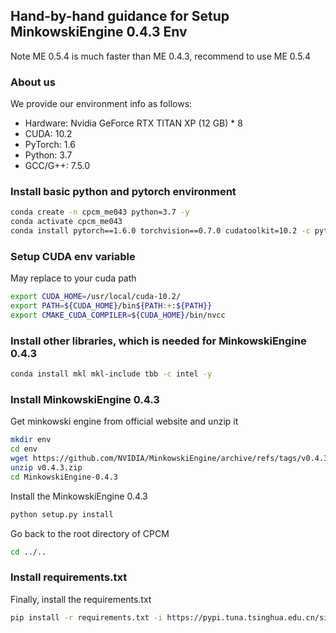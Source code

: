 ## Hand-by-hand guidance for Setup MinkowskiEngine 0.4.3 Env

Note ME 0.5.4 is much faster than ME 0.4.3, recommend to use ME 0.5.4

### About us
We provide our environment info as follows:
- Hardware: Nvidia GeForce RTX TITAN XP (12 GB) * 8
- CUDA: 10.2
- PyTorch: 1.6
- Python: 3.7
- GCC/G++: 7.5.0


### Install basic python and pytorch environment
```bash
conda create -n cpcm_me043 python=3.7 -y
conda activate cpcm_me043
conda install pytorch==1.6.0 torchvision==0.7.0 cudatoolkit=10.2 -c pytorch -y
```


### Setup CUDA env variable
May replace to your cuda path
```bash
export CUDA_HOME=/usr/local/cuda-10.2/
export PATH=${CUDA_HOME}/bin${PATH:+:${PATH}}
export CMAKE_CUDA_COMPILER=${CUDA_HOME}/bin/nvcc
```

### Install other libraries, which is needed for MinkowskiEngine 0.4.3
```bash
conda install mkl mkl-include tbb -c intel -y
```

### Install MinkowskiEngine 0.4.3
Get minkowski engine from official website and unzip it
```bash
mkdir env
cd env
wget https://github.com/NVIDIA/MinkowskiEngine/archive/refs/tags/v0.4.3.zip
unzip v0.4.3.zip
cd MinkowskiEngine-0.4.3
```

Install the MinkowskiEngine 0.4.3
```bash
python setup.py install
```

Go back to the root directory of CPCM
```bash
cd ../..
```

### Install requirements.txt
Finally, install the requirements.txt
```bash
pip install -r requirements.txt -i https://pypi.tuna.tsinghua.edu.cn/simple
```
